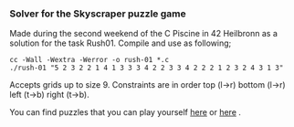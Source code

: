### Solver for the Skyscraper puzzle game

Made during the second weekend of the C Piscine in 42 Heilbronn as a solution for the task Rush01. Compile and use as following;

```
cc -Wall -Wextra -Werror -o rush-01 *.c
./rush-01 "5 2 3 2 2 1 4 1 3 3 3 4 2 2 3 3 4 2 2 2 1 2 3 2 4 3 1 3"
```

Accepts grids up to size 9. Constraints are in order top (l->r) bottom (l->r) left (t->b) right (t->b).

You can find puzzles that you can play yourself [here](https://www.puzzle-skyscrapers.com/) or [here](https://www.brainbashers.com/skyscrapers.asp) .